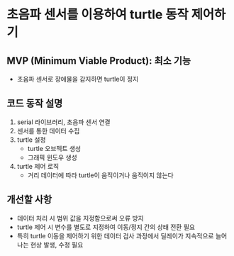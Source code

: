 # 초음파 센서를 이용하여 turtle 동작 제어하기

## MVP (Minimum Viable Product): 최소 기능
- 초음파 센서로 장애물을 감지하면 turtle이 정지

## 코드 동작 설명
1. serial 라이브러리, 초음파 센서 연결
2. 센서를 통한 데이터 수집
3. turtle 설정
   - turtle 오브젝트 생성
   - 그래픽 윈도우 생성
4. turtle 제어 로직
   - 거리 데이터에 따라 turtle이 움직이거나 움직이지 않는다

## 개선할 사항
- 데이터 처리 시 범위 값을 지정함으로써 오류 방지
- turtle 제어 시 변수를 별도로 지정하여 이동/정지 간의 상태 전환 필요
- 특히 turtle 이동을 제어하기 위한 데이터 검사 과정에서 딜레이가 지속적으로 늘어나는 현상 발생, 수정 필요
